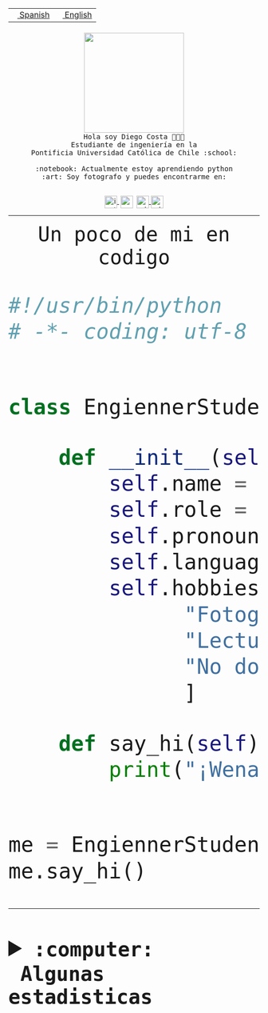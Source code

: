 <table border="0"  align="right">
 <tr><td><a href="README.md"><img src="https://upload.wikimedia.org/wikipedia/commons/thumb/8/89/Bandera_de_Espa%C3%B1a.svg/1200px-Bandera_de_Espa%C3%B1a.svg.png" height="10"> Spanish</a></td>
 <td><a href="README.en.md"><img src="https://upload.wikimedia.org/wikipedia/commons/a/a4/Flag_of_the_United_States.svg" height="10"> English</a></td></tr>
</table><br><br><br>


<p align="center">
  <img src="https://github.com/diegocostares/diegocostares/blob/main/Images/aaa2.gif?raw=true" height="200px" weight="200px">
  <br><samp>
    Hola soy Diego Costa 👨🏻‍💻<br>
    Estudiante de ingeniería en la <br>
    Pontificia Universidad Católica de Chile :school:<br>
  <br>
    :notebook: Actualmente estoy aprendiendo python <br>
    :art: Soy fotografo y puedes encontrarme en: <br>
  <br></samp>
  
</p>

<p align="center">
   <a href="https://instagram.com/diegocosta_no" target="blank">
    <img 
    align="center" src="https://cdn.jsdelivr.net/npm/simple-icons@3.0.1/icons/instagram.svg" alt="instagram" height="25px" width="25px" />
  </a>
  <a style="border: 3px solid; color: white;"href="https://t.me/diegocosta_no" target="blank">
  <img
  align="center" alt="Telegram" width="25px" src="https://icons-for-free.com/iconfiles/png/512/Telegram-1324888767380505522.png" />
</a>
<a href="https://api.whatsapp.com/send?phone=56971897835&text=Hola!" target="blank">
  <img
  align="center" alt="wtsp" width="25px" src="https://img.icons8.com/pastel-glyph/2x/whatsapp--v2.png" />
</a>
<a href="https://www.linkedin.com/in/diego-costa-786249213/" target="blank">
  <img
  align="center" alt="wtsp" width="25px" src="https://img.icons8.com/metro/452/linkedin.png" />
</a>

  </a>
</p>

---


<p align="center"><font size="25"><samp>Un poco de mi en codigo</samp></front></p>


```python
#!/usr/bin/python
# -*- coding: utf-8 -*-


class EngiennerStudent:

    def __init__(self):
        self.name = "Diego Costa"
        self.role = "Estudiante"
        self.pronouns = "he/him"
        self.language_spoken = ["es_CL", "en_US"]
        self.hobbies = [
              "Fotografia",
              "Lectura",
              "No dormir",
              ]

    def say_hi(self):
        print("¡Wena mundo!")


me = EngiennerStudent()
me.say_hi()
```
---
<details>
  <summary><b><samp>:computer: &nbsp;Algunas estadisticas</samp></b></summary>
  <br/></p>

<!--START_SECTION:waka-->
![Code Time](http://img.shields.io/badge/Code%20Time-1%2C076%20hrs%2039%20mins-blue)

**Soy nocturno 🦉** 

```text
🌞 Mañana                 48 commits          ░░░░░░░░░░░░░░░░░░░░░░░░░   01.35 % 
🌆 Día                    1148 commits        ████████░░░░░░░░░░░░░░░░░   32.33 % 
🌃 Tarde                  1521 commits        ███████████░░░░░░░░░░░░░░   42.83 % 
🌙 Noche                  834 commits         ██████░░░░░░░░░░░░░░░░░░░   23.49 % 
```
📅 **Soy más productivo los Martes** 

```text
Lunes                    555 commits         ████░░░░░░░░░░░░░░░░░░░░░   15.63 % 
Martes                   639 commits         ████░░░░░░░░░░░░░░░░░░░░░   17.99 % 
Miércoles                451 commits         ███░░░░░░░░░░░░░░░░░░░░░░   12.70 % 
Jueves                   535 commits         ████░░░░░░░░░░░░░░░░░░░░░   15.07 % 
Viernes                  506 commits         ████░░░░░░░░░░░░░░░░░░░░░   14.25 % 
Sábado                   329 commits         ██░░░░░░░░░░░░░░░░░░░░░░░   09.26 % 
Domingo                  536 commits         ████░░░░░░░░░░░░░░░░░░░░░   15.09 % 
```


📊 **Esta semana me dediqué a** 

```text
🐱‍💻 Proyectos: 
2023-1-S4-Grupo2-Backend 9 hrs 17 mins       ██████████░░░░░░░░░░░░░░░   40.17 % 
2023-1-S4-Grupo2-IA      5 hrs 33 mins       ██████░░░░░░░░░░░░░░░░░░░   24.04 % 
UbiCate-v2               2 hrs 33 mins       ███░░░░░░░░░░░░░░░░░░░░░░   11.06 % 
t                        2 hrs 29 mins       ███░░░░░░░░░░░░░░░░░░░░░░   10.73 % 
2023-1-S4-Grupo2-Scraper 1 hr 27 mins        ██░░░░░░░░░░░░░░░░░░░░░░░   06.28 % 
```


 Last Updated on 21/06/2023 02:40:20 UTC
<!--END_SECTION:waka-->
  
  

<p align="center"> <img src="https://github-readme-stats.vercel.app/api?username=diegocostares&show_icons=true&theme=ayu-mirage" alt="abhisheknaiidu" /></p>
 
</details>
